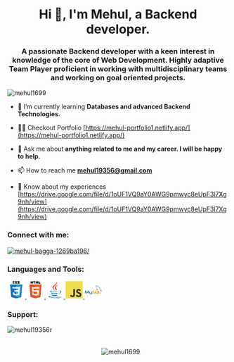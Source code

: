 <h1 align="center">Hi 👋, I'm Mehul, a Backend developer.</h1>
<h3 align="center">A passionate Backend developer with a keen interest in knowledge of the core of Web Development. Highly adaptive Team Player proficient in working with multidisciplinary teams and working on goal oriented projects.</h3>

<p align="left"> <img src="https://komarev.com/ghpvc/?username=mehul1699&label=Profile%20views&color=0e75b6&style=flat" alt="mehul1699" /> </p>

- 🌱 I’m currently learning **Databases and advanced Backend Technologies.**

- 👨‍💻 Checkout Portfolio [https://mehul-portfolio1.netlify.app/](https://mehul-portfolio1.netlify.app/)

- 💬 Ask me about **anything related to me and my career. I will be happy to help.**

- 📫 How to reach me **mehul19356@gmail.com**

- 📄 Know about my experiences [https://drive.google.com/file/d/1oUF1VQ9aY0AWG9pmwyc8eUpF3l7Xg9nh/view](https://drive.google.com/file/d/1oUF1VQ9aY0AWG9pmwyc8eUpF3l7Xg9nh/view)

<h3 align="left">Connect with me:</h3>
<p align="left">
<a href="https://linkedin.com/in/mehul-bagga-1269ba196/" target="blank"><img align="center" src="https://raw.githubusercontent.com/rahuldkjain/github-profile-readme-generator/master/src/images/icons/Social/linked-in-alt.svg" alt="mehul-bagga-1269ba196/" height="30" width="40" /></a>
</p>

<h3 align="left">Languages and Tools:</h3>
<p align="left"> <a href="https://www.w3schools.com/css/" target="_blank" rel="noreferrer"> <img src="https://raw.githubusercontent.com/devicons/devicon/master/icons/css3/css3-original-wordmark.svg" alt="css3" width="40" height="40"/> </a> <a href="https://www.w3.org/html/" target="_blank" rel="noreferrer"> <img src="https://raw.githubusercontent.com/devicons/devicon/master/icons/html5/html5-original-wordmark.svg" alt="html5" width="40" height="40"/> </a> <a href="https://www.java.com" target="_blank" rel="noreferrer"> <img src="https://raw.githubusercontent.com/devicons/devicon/master/icons/java/java-original.svg" alt="java" width="40" height="40"/> </a> <a href="https://developer.mozilla.org/en-US/docs/Web/JavaScript" target="_blank" rel="noreferrer"> <img src="https://raw.githubusercontent.com/devicons/devicon/master/icons/javascript/javascript-original.svg" alt="javascript" width="40" height="40"/> </a> <a href="https://www.mysql.com/" target="_blank" rel="noreferrer"> <img src="https://raw.githubusercontent.com/devicons/devicon/master/icons/mysql/mysql-original-wordmark.svg" alt="mysql" width="40" height="40"/> </a> </p>

<h3 align="left">Support:</h3>
<p><a href="https://www.buymeacoffee.com/mehul19356r"> <img align="left" src="https://cdn.buymeacoffee.com/buttons/v2/default-yellow.png" height="50" width="210" alt="mehul19356r" /></a></p><br><br>

<p>&nbsp;<img align="center" src="https://github-readme-stats.vercel.app/api?username=mehul1699&show_icons=true&locale=en" alt="mehul1699" /></p>
